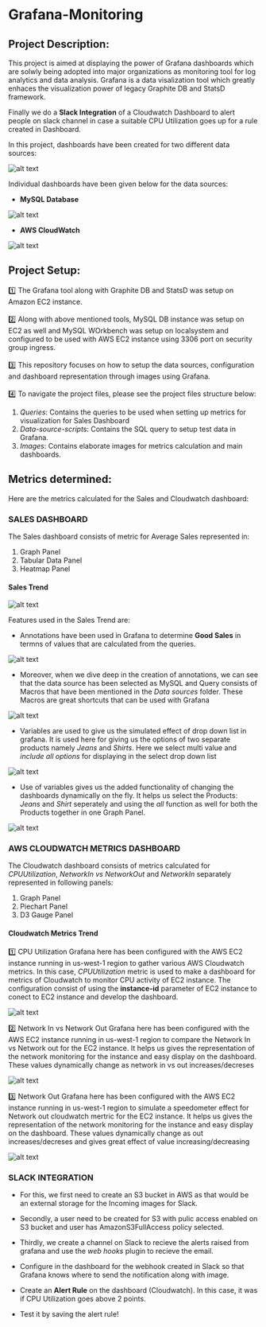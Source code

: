 # Grafana-Monitoring

## Project Description:

This project is aimed at displaying the power of Grafana dashboards which are solwly being adopted into major organizations as monitoring tool for log analytics and data analysis. Grafana is a data visalization tool which greatly enhaces the visualization power of legacy Graphite DB and StatsD framework.

Finally we do a **Slack Integration** of a Cloudwatch Dashboard to alert people on slack channel in case a suitable CPU Utilization goes up for a rule created in Dashboard.

In this project, dashboards have been created for two different data sources:

![alt text](https://github.com/grv231/Grafana-Monitoring/blob/master/Images/DataSources.jpg "Data Sources")

Individual dashboards have been given below for the data sources:

- **MySQL Database**
 
 ![alt text](https://github.com/grv231/Grafana-Monitoring/blob/master/Images/SalesDashboard/Sales_Dashboard.jpg "Sales_Dashboard")
 <br>
 
- **AWS CloudWatch**
 
 ![alt text](https://github.com/grv231/Grafana-Monitoring/blob/master/Images/CloudWatchDashboard/CloudWatchDashboard.jpg "AWS_Cloudwatch_Dashboard")
 <br>

## Project Setup:

:one: The Grafana tool along with Graphite DB and StatsD was setup on Amazon EC2 instance.
<br>
<br>
:two: Along with above mentioned tools, MySQL DB instance was setup on EC2 as well and MySQL WOrkbench was setup on localsystem and configured to be used with AWS EC2 instance using 3306 port on security group ingress.
<br>
<br>
:three: This repository focuses on how to setup the data sources, configuration and dashboard representation through images using Grafana.
<br>
<br>
:four: To navigate the project files, please see the project files structure below:

1. *Queries*: Contains the queries to be used when setting up metrics for visualization for Sales Dashboard
2. *Data-source-scripts*: Contains the SQL query to setup test data in Grafana.
3. *Images*: Contains elaborate images for metrics calculation and main dashboards.

## Metrics determined:
Here are the metrics calculated for the Sales and Cloudwatch dashboard:

### **SALES DASHBOARD**
The Sales dashboard consists of metric for Average Sales represented in:

 1. Graph Panel
 2. Tabular Data Panel
 3. Heatmap Panel
 
 #### Sales Trend
 ![alt text](https://github.com/grv231/Grafana-Monitoring/blob/master/Images/SalesDashboard/SalesTrend.jpg "SalesTrend")
 
Features used in the Sales Trend are:
 
- Annotations have been used in Grafana to determine **Good Sales** in termns of values that are calculated from the queries.

![alt text](https://github.com/grv231/Grafana-Monitoring/blob/master/Images/SalesDashboard/Annotations.jpg "Annotations")

- Moreover, when we dive deep in the creation of annotations, we can see that the data source has been selected as MySQL and Query consists of Macros that have been mentioned in the *Data sources* folder. These Macros are great shortcuts that can be used with Grafana
 
![alt text](https://github.com/grv231/Grafana-Monitoring/blob/master/Images/SalesDashboard/AnnotationsCreation.jpg "Annotations_Creation")

- Variables are used to give us the simulated effect of drop down list in grafana. It is used here for giving us the options of two separate products namely *Jeans* and *Shirts*. Here we select multi value and *include all options* for displaying in the select drop down list
 
![alt text](https://github.com/grv231/Grafana-Monitoring/blob/master/Images/SalesDashboard/VariablesCreation.jpg "Variables_Creation")
 
- Use of variables gives us the added functionality of changing the dashboards dynamically on the fly. It helps us select the Products: *Jeans* and *Shirt* seperately and using the *all* function as well for both the Products together in one Graph Panel.

![alt text](https://github.com/grv231/Grafana-Monitoring/blob/master/Images/SalesDashboard/Variables_Dropdown.jpg "Variables_Dropdown")


### **AWS CLOUDWATCH METRICS DASHBOARD**
 The Cloudwatch dashboard consists of metrics calculated for *CPUUtilization*, *NetworkIn vs NetworkOut* and *NetworkIn* separately represented in following panels:
 
 1. Graph Panel
 2. Piechart Panel
 3. D3 Gauge Panel
  
#### Cloudwatch Metrics Trend

:one: CPU Utilization
Grafana here has been configured with the AWS EC2 instance running in us-west-1 region to gather various AWS Cloudwatch metrics. In this case, *CPUUtilization* metric is used to make a dashboard for metrics of Cloudwatch to monitor CPU activity of EC2 instance. The configuration consist of using the **instance-id** parameter of EC2 instance to conect to EC2 instance and develop the dashboard.
 
![alt text](https://github.com/grv231/Grafana-Monitoring/blob/master/Images/CloudWatchDashboard/CPUUtil_configuration_EC2.jpg "CPU_Utilization_EC2")

:two: Network In vs Network Out
Grafana here has been configured with the AWS EC2 instance running in us-west-1 region to compare the Network In vs Network out for the EC2 instance. It helps us gives the representation of the network monitoring for the instance and easy display on the dashboard. These values dynamically change as network in vs out increases/decreses

![alt text](https://github.com/grv231/Grafana-Monitoring/blob/master/Images/CloudWatchDashboard/NetworkStats.jpg "NetworkStats")

:three: Network Out
Grafana here has been configured with the AWS EC2 instance running in us-west-1 region to simulate a speedometer effect for Network out cloudwatch mertric for the EC2 instance. It helps us gives the representation of the network monitoring for the instance and easy display on the dashboard. These values dynamically change as out increases/decreses and gives great effect of value increasing/decreasing

![alt text](https://github.com/grv231/Grafana-Monitoring/blob/master/Images/CloudWatchDashboard/NetworkOut.jpg "NetworkOut")


### **SLACK INTEGRATION**

- For this, we first need to create an S3 bucket in AWS as that would be an external storage for the Incoming images for Slack.


- Secondly, a user need to be created for S3 with pulic access enabled on S3 bucket and user has AmazonS3FullAccess policy selected.


- Thirdly, we create a channel on Slack to recieve the alerts raised from grafana and use the *web hooks* plugin to recieve the email.


- Configure in the dashboard for the webhook created in Slack so that Grafana knows where to send the notification along with image.


- Create an **Alert Rule** on the dashboard (Cloudwatch). In this case, it was if CPU Utilization goes above 2 points.


- Test it by saving the alert rule!


 
